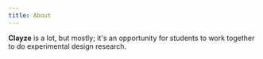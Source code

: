```yaml
---
title: About
---
```

**Clayze** is a lot, but mostly; it's an opportunity for students to work together to do experimental design research.

